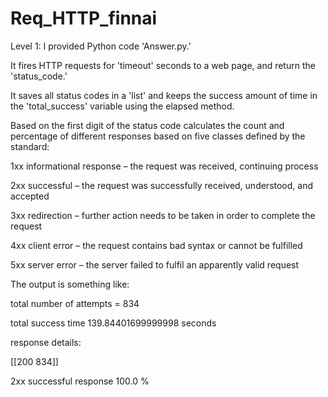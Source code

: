 # Req_HTTP_finnai

Level 1: I provided Python code 'Answer.py.' 

It fires HTTP requests for 'timeout' seconds to a web page, and return the 'status_code.'

It saves all status codes in a 'list' and keeps the success amount of time in the 'total_success' variable using the elapsed method.

Based on the first digit of the status code calculates the count and percentage of different responses based on five classes defined by the standard:

1xx informational response – the request was received, continuing process

2xx successful – the request was successfully received, understood, and accepted

3xx redirection – further action needs to be taken in order to complete the request

4xx client error – the request contains bad syntax or cannot be fulfilled

5xx server error – the server failed to fulfil an apparently valid request


The output is something like:

total number of attempts =  834

total success time 139.84401699999998 seconds

response details: 

[[200 834]]

2xx successful response 100.0 %

